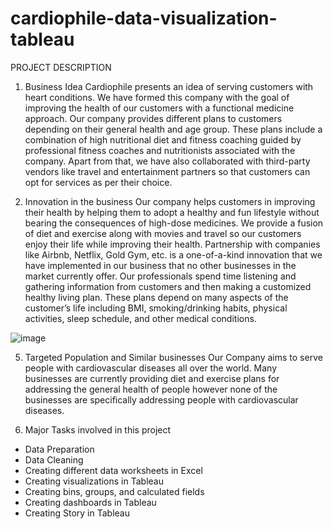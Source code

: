 # cardiophile-data-visualization-tableau

PROJECT DESCRIPTION
1.	Business Idea
Cardiophile presents an idea of serving customers with heart conditions. We have formed this company with the goal of improving the health of our customers with a functional medicine approach. Our company provides different plans to customers depending on their general health and age group. These plans include a combination of high nutritional diet and fitness coaching guided by professional fitness coaches and nutritionists associated with the company. Apart from that, we have also collaborated with third-party vendors like travel and entertainment partners so that customers can opt for services as per their choice.

3.	Innovation in the business
Our company helps customers in improving their health by helping them to adopt a healthy and fun lifestyle without bearing the consequences of high-dose medicines. We provide a fusion of diet and exercise along with movies and travel so our customers enjoy their life while improving their health. Partnership with companies like Airbnb, Netflix, Gold Gym, etc. is a one-of-a-kind innovation that we have implemented in our business that no other businesses in the market currently offer. Our professionals spend time listening and gathering information from customers and then making a customized healthy living plan. These plans depend on many aspects of the customer’s life including BMI, smoking/drinking habits, physical activities, sleep schedule, and other medical conditions.

![image](https://github.com/devb999/cardiophile-data-visualization-tableau/assets/122685735/4dc0812d-76ed-4b61-b4fd-52766ab4e251)
 
5.	Targeted Population and Similar businesses
Our Company aims to serve people with cardiovascular diseases all over the world. Many businesses are currently providing diet and exercise plans for addressing the general health of people however none of the businesses are specifically addressing people with cardiovascular diseases.
 
6.	Major Tasks involved in this project
-	Data Preparation
-	Data Cleaning
-	Creating different data worksheets in Excel
-	Creating visualizations in Tableau
-	Creating bins, groups, and calculated fields
-	Creating dashboards in Tableau
-	Creating Story in Tableau
